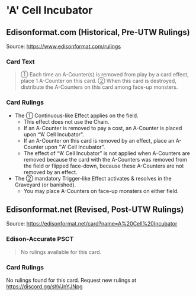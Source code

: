 # 'A' Cell Incubator

## Edisonformat.com (Historical, Pre-UTW Rulings)

Source: https://www.edisonformat.com/rulings

### Card Text

> ① Each time an A-Counter(s) is removed from play by a card effect, place 1 A-Counter on this card. ② When this card is destroyed, distribute the A-Counters on this card among face-up monsters.

### Card Rulings

*   The ① Continuous-like Effect applies on the field.
    *   This effect does not use the Chain.
    *   If an A-Counter is removed to pay a cost, an A-Counter is placed upon “’A’ Cell Incubator”.
    *   If an A-Counter on this card is removed by an effect, place an A-Counter upon “’A’ Cell Incubator”.
    *   The effect of “’A’ Cell Incubator” is not applied when A-Counters are removed because the card with the A-Counters was removed from the field or flipped face-down, because these A-Counters are not removed by an effect.
*   The ② mandatory Trigger-like Effect activates & resolves in the Graveyard (or banished).
    *   You may place A-Counters on face-up monsters on either field.

## Edisonformat.net (Revised, Post-UTW Rulings)

Source: https://edisonformat.net/card?name=A%20Cell%20Incubator

### Edison-Accurate PSCT

> No rulings available for this card.

### Card Rulings

No rulings found for this card. Request new rulings at https://discord.gg/shVJnYJNpg
            